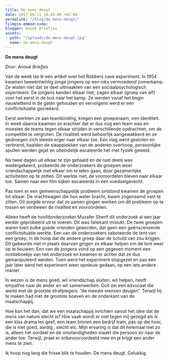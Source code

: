 ```yaml
---
title: De mens deugt
date: 2017-06-11 10:43:00 +02:00
permalink: "/blog/de-mens-deugt/"
filmpje-embed-code: 
blogger: Anouk Briefjes
assets:
- path: "/uploads/de-mens-deugt.jpg"
  name: de-mens-deugt
---
```


**De mens deugt**

*Door: Anouk Briefjes*

Van de week las ik een artikel over het Robbers cave experiment. In 1954 kwamen tweeëntwintig jonge jongens op een niks vermoedend zomerkamp. Ze wisten niet dat ze deel uitmaakten van een sociaalpsychologisch experiment. De jongens kenden elkaar niet, zagen elkaar (groep van elf) voor het eerst in de bus naar het kamp. Ze werden vanaf het begin nauwlettend in de gaten gehouden en vervolgens werd er een conflictsituatie gecreëerd.
 
Eerst werkten ze aan teambinding, kregen een groepsnaam, een identiteit. In week daarna kwamen ze erachter dat er dus nog een team was en moesten de teams tegen elkaar strijden in verschillende opdrachten, om de competitie te vergroten. De rivaliteit werd behoorlijk aangewakkerd en ze gedroegen zich steeds erger naar elkaar toe. Een vlag werd gestolen en verbrand, haalden de slaapplekken van de anderen overhoop, persoonlijke spullen werden gejat en uiteindelijk escaleerde het met fysiek geweld.

Na twee dagen uit elkaar te zijn gehaald en de rust deels was wedergekeerd, probeerde de onderzoekers de groepen weer vriendschappelijk met elkaar om te laten gaan, door gezamenlijke activiteiten op te zetten. Dit werkte niet, de vooroordelen bleven naar elkaar toe. Samen naar een film kijken escaleerde in een voedselgevecht.

Pas toen er een gemeenschappelijk probleem ontstond kwamen de groepen tot elkaar. De vrachtwagen die hun water bracht, kwam zogenaamd vast te zitten. Dit zorgde ervoor dat ze samen gingen werken om dit probleem op te lossen en verdween de rivaliteit en vooroordelen.

Alleen heeft de hoofdonderzoeker Muzafer Sherif dit onderzoek al een jaar eerder geprobeerd  uit te voeren. Dit was faliekant mislukt. De twee groepen waren toen zulke goede vrienden geworden, dat geen een geënsceneerde conflictsituatie werkte. Een van de onderzoekers saboteerde de tent van een groep, in de hoop dat de andere groep daar de schuld van zou krijgen. Dit gebeurde niet in plaats daarvan gingen ze elkaar helpen om de tent weer op te bouwen. Een van de jongens vond op een gegeven moment een notitieboekje van het onderzoek en kwamen er achter dat ze dus gemanipuleerd werden. Toen werd het experiment stopgezet en pas een jaar later werd het experiment  weer opnieuw gedaan, op een iets andere manier.

In wezen is de mens goed, wil vriendschap sluiten, wil helpen, heeft empathie naar de ander en wil samenwerken. Ooit zei een advocaat die werkt met de grootste strafplegers: “de meeste mensen deugen”. Terwijl hij te maken had met de grootste boeven en de onderkant van de maatschappij. 

Hoe kan het dan, dat we een maatschappij inrichten vanuit het idee dat de mens van nature slecht is? Hoe vaak wordt er niet tegen mij gezegd als ik een klas drama les geef, een team binnen een bedrijf train, pas op die hoor, die is niet goed, aardig , slecht etc. Mijn ervaring is dat dit helemaal niet zo is, alleen het oordeel en de omstandigheden maakt die persoon zo naar de ander toe. Terwijl, praat er onbevooroordeeld mee en je krijgt een ander mens te zien. 

Ik hoop nog lang die frisse blik te houden. De mens deugt. Gelukkig.
